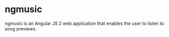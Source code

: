 # ngmusic
ngmusic is an Angular JS 2 web application that enables the user to listen to song previews.
